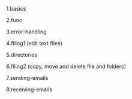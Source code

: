 1.basics

2.func

3.error-handling

4.filing1 (edit text files)

5.directories

6.filing2 (copy, move and delete file and folders)

7.sending-emails

8.receiving-emails
